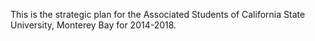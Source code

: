 This is the strategic plan for the Associated Students of California State University, Monterey Bay for 2014-2018.
